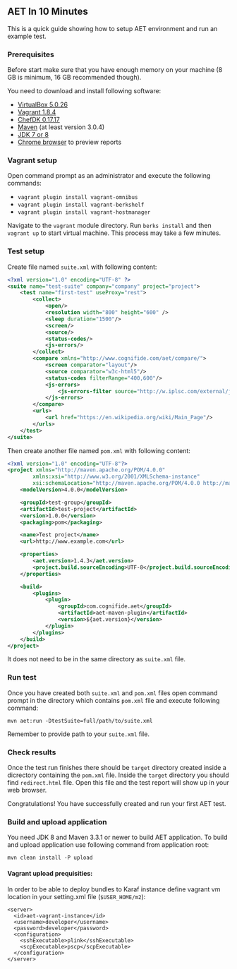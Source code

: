 ## AET In 10 Minutes

This is a quick guide showing how to setup AET environment and run an example test.

### Prerequisites
Before start make sure that you have enough memory on your machine (8 GB is minimum, 16 GB recommended though).

You need to download and install following software:
   * [VirtualBox 5.0.26](https://www.virtualbox.org/wiki/Download_Old_Builds_5_0)
   * [Vagrant 1.8.4](https://releases.hashicorp.com/vagrant/)
   * [ChefDK 0.17.17](https://downloads.chef.io/chef-dk/)
   * [Maven](https://maven.apache.org/download.cgi) (at least version 3.0.4)
   * [JDK 7 or 8](http://www.oracle.com/technetwork/java/javase/downloads/jdk7-downloads-1880260.html)
   * [Chrome browser](https://www.google.com/chrome/browser/desktop/) to preview reports

### Vagrant setup

Open command prompt as an administrator and execute the following commands:
* `vagrant plugin install vagrant-omnibus`
* `vagrant plugin install vagrant-berkshelf`
* `vagrant plugin install vagrant-hostmanager`

Navigate to the `vagrant` module directory. Run `berks install` and then `vagrant up` to start virtual machine. This process may take a few minutes.

### Test setup

Create file named `suite.xml` with following content:

```xml
<?xml version="1.0" encoding="UTF-8" ?>
<suite name="test-suite" company="company" project="project">
    <test name="first-test" useProxy="rest">
        <collect>
            <open/>
            <resolution width="800" height="600" />
            <sleep duration="1500"/>
            <screen/>
            <source/>
            <status-codes/>
            <js-errors/>
        </collect>
        <compare xmlns="http://www.cognifide.com/aet/compare/">
            <screen comparator="layout"/>
            <source comparator="w3c-html5"/>
            <status-codes filterRange="400,600"/>
            <js-errors>
                <js-errors-filter source="http://w.iplsc.com/external/jquery/jquery-1.8.3.js" line="2" />
            </js-errors>
        </compare>
        <urls>
            <url href="https://en.wikipedia.org/wiki/Main_Page"/>
        </urls>
    </test>
</suite>
```

Then create another file named `pom.xml` with following content:

```xml
<?xml version="1.0" encoding="UTF-8"?>
<project xmlns="http://maven.apache.org/POM/4.0.0"
        xmlns:xsi="http://www.w3.org/2001/XMLSchema-instance"
        xsi:schemaLocation="http://maven.apache.org/POM/4.0.0 http://maven.apache.org/xsd/maven-4.0.0.xsd">
    <modelVersion>4.0.0</modelVersion>

    <groupId>test-group</groupId>
    <artifactId>test-project</artifactId>
    <version>1.0.0</version>
    <packaging>pom</packaging>

    <name>Test project</name>
    <url>http://www.example.com</url>

    <properties>
        <aet.version>1.4.3</aet.version>
        <project.build.sourceEncoding>UTF-8</project.build.sourceEncoding>
    </properties>

    <build>
        <plugins>
            <plugin>
                <groupId>com.cognifide.aet</groupId>
                <artifactId>aet-maven-plugin</artifactId>
                <version>${aet.version}</version>
            </plugin>
        </plugins>
    </build>
</project>
```

It does not need to be in the same directory as `suite.xml` file.

### Run test

Once you have created both `suite.xml` and `pom.xml` files open command prompt in the directory which contains `pom.xml` file and execute following command:

```
mvn aet:run -DtestSuite=full/path/to/suite.xml
```

Remember to provide path to your `suite.xml` file.

### Check results

Once the test run finishes there should be `target` directory created inside a dicrectory containing the `pom.xml` file. Inside the `target` directory you should find `redirect.html` file. Open this file and the test report will show up in your web browser.

Congratulations! You have successfully created and run your first AET test.


### Build and upload application
You need JDK 8 and Maven 3.3.1 or newer to build AET application.
To build and upload application use following command from application root:
```
mvn clean install -P upload
```

#### Vagrant upload prequisities:
In order to be able to deploy bundles to Karaf instance define vagrant vm location in your setting.xml file (`$USER_HOME/m2`):
```
<server>
  <id>aet-vagrant-instance</id>
  <username>developer</username>
  <password>developer</password>
  <configuration>
    <sshExecutable>plink</sshExecutable>
    <scpExecutable>pscp</scpExecutable>
  </configuration>
</server>
```